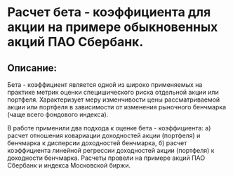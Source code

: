 # Расчет бета - коэффициента для акции на примере обыкновенных акций ПАО Сбербанк.

## Описание:
Бета - коэффициент является одной из широко применяемых на практике метрик оценки специшического риска отдельной акции или портфеля. Характеризует меру изменчивости цены рассматриваемой акции или портфеля в зависимости от изменения рыночного бенчмарка (чаще всего фондового индекса).

В работе применили два подхода к оценке бета - коэффициента:
а) расчет отношения ковариации доходностей акции (портфеля) и бенчмарка к дисперсии доходностей бенчмарка, 
б) расчет коэффициента линейной регрессии доходностей акции (портфеля) к доходности бенчмарка.
Расчеты провели на примере акций ПАО Сбербанк и индекса Московской биржи.
